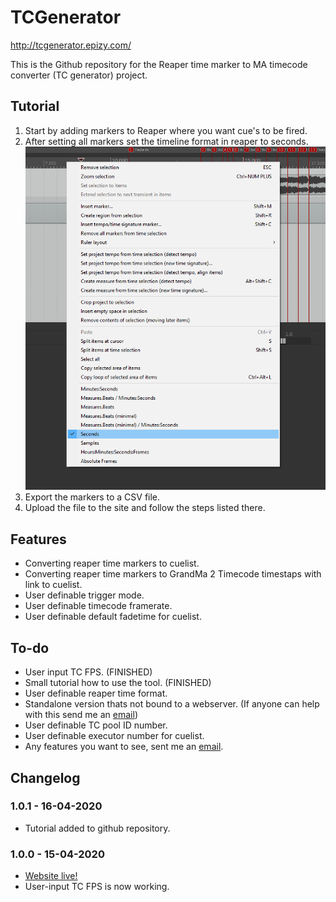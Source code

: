 # TCGenerator
http://tcgenerator.epizy.com/

This is the Github repository for the Reaper time marker to MA timecode converter (TC generator) project.
## Tutorial
1. Start by adding markers to Reaper where you want cue's to be fired.
2. After setting all markers set the timeline format in reaper to seconds.
![like this](/img/reaperTimeLine.PNG)
3. Export the markers to a CSV file.
4. Upload the file to the site and follow the steps listed there.

## Features
- Converting reaper time markers to cuelist.
- Converting reaper time markers to GrandMa 2 Timecode timestaps with link to cuelist.
- User definable trigger mode.
- User definable timecode framerate.
- User definable default fadetime for cuelist.

## To-do
  - User input TC FPS. (FINISHED)
  - Small tutorial how to use the tool. (FINISHED)
  - User definable reaper time format.
  - Standalone version thats not bound to a webserver. (If anyone can help with this send me an [email](mailto:djdimi043@gmail.com))
  - User definable TC pool ID number.
  - User definable executor number for cuelist.
  - Any features you want to see, sent me an [email](mailto:djdimi043@gmail.com).

## Changelog
### 1.0.1 - 16-04-2020
- Tutorial added to github repository.
### 1.0.0 - 15-04-2020
- [Website live!](http://tcgenerator.epizy.com/)
- User-input TC FPS is now working.
